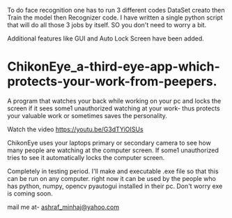 To do face recognition one has to run 3 different codes DataSet creato then Train the model then Recognizer code. I have written a single python script that will do all those 3 jobs by itself. SO you don't need to worry a bit. 

Additional features like GUI and Auto Lock Screen have been added.
# ChikonEye_a-third-eye-app-which-protects-your-work-from-peepers.
A program that watches your back while working on your pc and locks the screen if it sees some1 unauthorized watching at your work- thus protects your valuable work or sometimes saves the personality.

Watch the video https://youtu.be/G3dTYiOISUs

ChikonEye uses your laptops primary or secondary camera to see how 
many people are watching at the computer screen. If some1 unauthorized tries to see 
it automatically locks the computer screen.

Completely in testing period.
I'll make and executable .exe file so that this can be run on any computer.
right now it can be used by the people who has python, numpy, opencv pyautogui
installed in their pc. Don't worry exe is coming soon.

mail me at- ashraf_minhaj@yahoo.com
